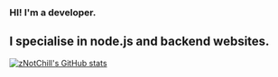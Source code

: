 ### HI! I'm a developer.
## I specialise in node.js and backend websites.

[![zNotChill's GitHub stats](https://github-readme-stats.vercel.app/api?username=zNotChill)](https://github.com/anuraghazra/github-readme-stats)

